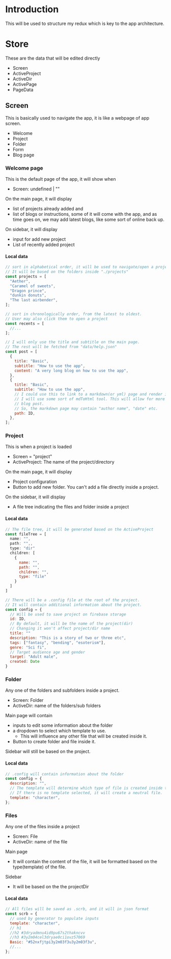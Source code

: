 # Introduction

This will be used to structure my redux which is key to the app architecture.

# Store

These are the data that will be edited directly

- Screen
- ActiveProject
- ActiveDir
- ActivePage
- PageData

## Screen

This is basically used to navigate the app, it is like a webpage of app screen.

- Welcome
- Project
- Folder
- Form
- Blog page

### Welcome page

This is the default page of the app, it will show when

- Screen: undefined | ""

On the main page, it will display

- list of projects already added and
- list of blogs or instructions, some of it will come with the app, and as time goes on, we may add latest blogs, like some sort of online back up.

On sidebar, it will display

- input for add new project
- List of recently added project

#### Local data

```js
// sort in alphabetical order, it will be used to navigate/open a project
// It will be based on the folders inside "./projects"
const projects = [
  "Aether",
  "Caramel of sweets",
  "Dragon prince",
  "dunkin donuts",
  "The last airbender",
];

// sort in chronologically order, from the latest to oldest.
// User may also click them to open a project
const recents = [
  //...
];

// I will only use the title and subtitle on the main page.
// The rest will be fetched from "data/help.json"
const post = [
  {
    title: "Basic",
    subtitle: "How to use the app",
    content: "A very long blog on how to use the app",
  },
  {
    title: "Basic",
    subtitle: "How to use the app",
    // I could use this to link to a markdown(or yml) page and render it on page.
    // I will use some sort of mdToHtml tool. This will allow for more complex
    // blog post.
    // So, the markdown page may contain "author name", "date" etc.
    path: ID,
  },
];
```

### Project

This is when a project is loaded

- Screen = "project"
- ActiveProject: The name of the project/directory

On the main page, it will display

- Project configuration
- Button to add new folder. You can't add a file directly inside a project.

On the sidebar, it will display

- A file tree indicating the files and folder inside a project

#### Local data

```js
// The file tree, it will be generated based on the ActiveProject
const fileTree = [
  name: "",
  path: "",,
  type: "dir"
  children: [
    {
      name: "",
      path: "",
      children: "",
      type: "file"
    }
  ]
]

// There will be a .config file at the root of the project.
// It will contain additional information about the project.
const config = {
  // Will be used to save project on firebase storage
  id: ID,
  // By default, it will be the name of the project(dir)
  // Changing it won't affect project/dir name
  title: ""
  description: "This is a story of two or three etc",
  tags: ["fantasy", "bending", "esoterism"],
  genre: "Sci fi",
  // Target audience age and gender
  target: "Adult male",
  created: Date
}
```

### Folder

Any one of the folders and subfolders inside a project.

- Screen: Folder
- ActiveDir: name of the folders/sub folders

Main page will contain

- inputs to edit some information about the folder
- a dropdown to select which template to use.
  - This will influence any other file that will be created inside it.
- Button to create folder and file inside it.

Sidebar will still be based on the project.

#### Local data

```js
// .config will contain information about the folder
const config = {
  description: "",
  // The template will determine which type of file is created inside the folder
  // If there is no template selected, it will create a neutral file.
  template: "character",
};
```

### Files

Any one of the files inside a project

- Screen: File
- ActiveDir: name of the file

Main page

- It will contain the content of the file, it will be formatted based on the type(template) of the file.

Sidebar

- It will be based on the the projectDir

#### Local data
```js
// All files will be saved as .scrb, and it will in json format
const scrb = {
  // used by generator to populate inputs
  template: "character",
  // h1
  //h2 #3dryadmnu4id9pu67s2thakncvv
  //h3 #3y2m04cel3dryae0ci1ovz57069
  Basic: "#52nxfjtpi3y2m03f3u3y2m03f3u",
  //...
};
```
